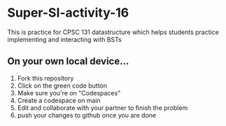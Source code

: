 # Super-SI-activity-16
This is practice for CPSC 131 datastructure which helps students practice implementing and interacting with BSTs

## On your own local device...
1. Fork this repository
2. Click on the green code button
3. Make sure you're on "Codespaces"
4. Create a codespace on main
5. Edit and collaborate with your partner to finish the problem
6. push your changes to github once you are done
